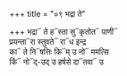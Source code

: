 +++
title = "०९ भद्रा ते"

+++
भद्रा᳓ ते ह᳓स्ता सु᳓कृतोत᳓ पाणी᳓  
प्रयन्ता᳓रा स्तुवते᳓ रा᳓ध इन्द्र  
का᳓ ते नि᳓षत्तिः कि᳓म् उ नो᳓ ममत्सि  
किं᳓ नो᳓द्-उद् उ हर्षसे दा᳓तवा᳓ उ